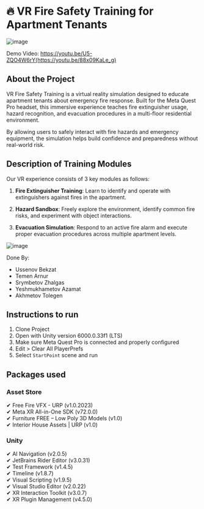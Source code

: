 # 🔥 VR Fire Safety Training for Apartment Tenants

![image](https://github.com/yourusername/vr-fire-safety-training/blob/main/media/preview.gif)

Demo Video: [https://youtu.be/U5-ZQO4W6rY(https://youtu.be/88x09KaLe_g) ](https://youtu.be/88x09KaLe_g) 

## About the Project

VR Fire Safety Training is a virtual reality simulation designed to educate apartment tenants about emergency fire response. Built for the Meta Quest Pro headset, this immersive experience teaches fire extinguisher usage, hazard recognition, and evacuation procedures in a multi-floor residential environment.

By allowing users to safely interact with fire hazards and emergency equipment, the simulation helps build confidence and preparedness without real-world risk.

## Description of Training Modules

Our VR experience consists of 3 key modules as follows:

1. **Fire Extinguisher Training**: Learn to identify and operate with extinguishers against fires in the apartment.

2. **Hazard Sandbox**: Freely explore the environment, identify common fire risks, and experiment with object interactions.

3. **Evacuation Simulation**: Respond to an active fire alarm and execute proper evacuation procedures across multiple apartment levels.

![image]([https://github.com/Arnur0420/Virtual_Reality_Based_Fire_Training_System/blob/cd51f190b9086d2e6009304f5fc91150d099b730/firesafety.png])

Done By:
- Ussenov Bekzat  
- Temen Arnur  
- Srymbetov Zhalgas
- Yeshmukhametov Azamat 
- Akhmetov Tolegen

## Instructions to run
1. Clone Project  
2. Open with Unity version 6000.0.33f1 (LTS)  
3. Make sure Meta Quest Pro is connected and properly configured  
4. Edit > Clear All PlayerPrefs  
5. Select `StartPoint` scene and run

## Packages used

### Asset Store
✔ Free Fire VFX - URP (v1.0.2023)  
✔ Meta XR All-in-One SDK (v72.0.0)  
✔ Furniture FREE – Low Poly 3D Models (v1.0)  
✔ Interior House Assets | URP (v1.0)

### Unity 
✔ AI Navigation (v2.0.5)  
✔ JetBrains Rider Editor (v3.0.31)  
✔ Test Framework (v1.4.5)  
✔ Timeline (v1.8.7)  
✔ Visual Scripting (v1.9.5)  
✔ Visual Studio Editor (v2.0.22)  
✔ XR Interaction Toolkit (v3.0.7)  
✔ XR Plugin Management (v4.5.0)

